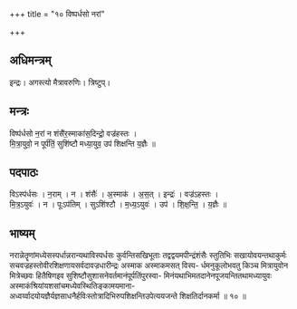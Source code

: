 +++
title = "१० विष्पर्धसो नरां"

+++
## अधिमन्त्रम्
इन्द्रः। अगस्त्यो मैत्रावरुणिः। त्रिष्टुप्।

## मन्त्रः
विष्प॑र्धसो न॒रां न शंसै॑र॒स्माका॑स॒दिन्द्रो॒ वज्र॑हस्तः ।  
मि॒त्रा॒युवो॒ न पूर्प॑तिं॒ सुशि॑ष्टौ मध्या॒युव॒ उप॑ शिक्षन्ति य॒ज्ञैः ॥

## पदपाठः
विऽस्प॑र्धसः । न॒राम् । न । शंसैः॑ । अ॒स्माक॑ । अ॒स॒त् । इन्द्रः॑ । वज्र॑ऽहस्तः ।  
मि॒त्र॒ऽयुवः॑ । न । पूःऽप॑तिम् । सुऽशि॑श्टौ । म॒ध्य॒ऽयुवः॑ । उप॑ । शि॒क्ष॒न्ति॒ । य॒ज्ञैः ॥

## भाष्यम्
नरान्नेतॄणांमध्येसस्पर्धान्नरान्यथाविस्पर्धसः कुर्वन्तिसखिभूताः तद्वद्वयमपीन्द्रंशंसैः स्तुतिभिः सखायोवयन्तथाकुर्मः सचवज्रहस्तोवीरशिक्षणायसर्वदावज्रधारीन्द्रः अस्माक अस्माकमसत् विस्प- र्धमनुकूलोभवतु किञ्च मित्रायुवोन मित्रेच्छवः हितैषिणइव सुशिष्टौसुशासनेवर्तमानंपूर्पतिंपुरस्वा- मिनंयथाभिमतदानेनपूजयन्तितथामध्यायुवः अस्माकंश्रियांयशसांचमध्येवस्थितिङ्कामयमाना- अध्वर्य्वादयोयज्ञैर्यज्ञसाधनैर्हविःस्तोत्रादिभिरुपशिक्षन्तिउपेत्ययजन्ते शिक्षतिर्दानकर्मा ॥ १० ॥